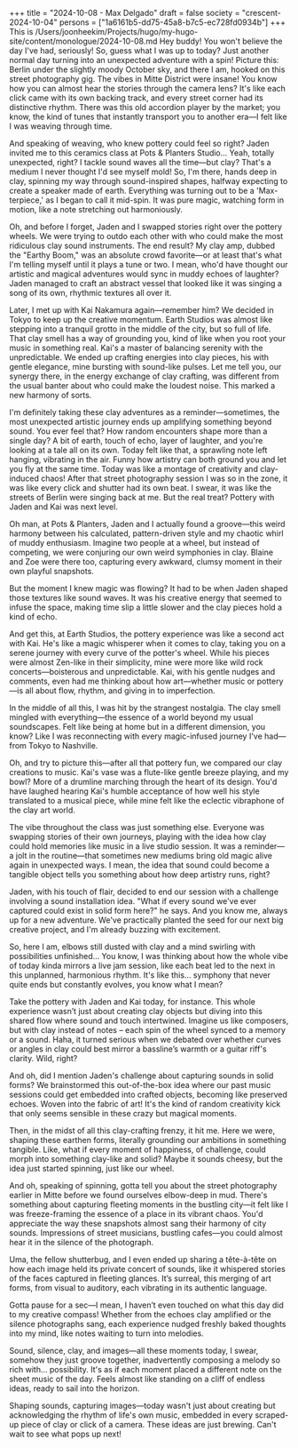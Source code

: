 +++
title = "2024-10-08 - Max Delgado"
draft = false
society = "crescent-2024-10-04"
persons = ["1a6161b5-dd75-45a8-b7c5-ec728fd0934b"]
+++
This is /Users/joonheekim/Projects/hugo/my-hugo-site/content/monologue/2024-10-08.md
Hey buddy! You won't believe the day I've had, seriously!
So, guess what I was up to today? Just another normal day turning into an unexpected adventure with a spin! Picture this: Berlin under the slightly moody October sky, and there I am, hooked on this street photography gig. The vibes in Mitte District were insane! You know how you can almost hear the stories through the camera lens? It's like each click came with its own backing track, and every street corner had its distinctive rhythm. There was this old accordion player by the market; you know, the kind of tunes that instantly transport you to another era—I felt like I was weaving through time.

And speaking of weaving, who knew pottery could feel so right? Jaden invited me to this ceramics class at Pots & Planters Studio... Yeah, totally unexpected, right? I tackle sound waves all the time—but clay? That's a medium I never thought I'd see myself mold! So, I'm there, hands deep in clay, spinning my way through sound-inspired shapes, halfway expecting to create a speaker made of earth. Everything was turning out to be a 'Max-terpiece,' as I began to call it mid-spin. It was pure magic, watching form in motion, like a note stretching out harmoniously. 

Oh, and before I forget, Jaden and I swapped stories right over the pottery wheels. We were trying to outdo each other with who could make the most ridiculous clay sound instruments. The end result? My clay amp, dubbed the "Earthy Boom," was an absolute crowd favorite—or at least that's what I'm telling myself until it plays a tune or two. I mean, who'd have thought our artistic and magical adventures would sync in muddy echoes of laughter? Jaden managed to craft an abstract vessel that looked like it was singing a song of its own, rhythmic textures all over it. 

Later, I met up with Kai Nakamura again—remember him? We decided in Tokyo to keep up the creative momentum. Earth Studios was almost like stepping into a tranquil grotto in the middle of the city, but so full of life. That clay smell has a way of grounding you, kind of like when you root your music in something real. Kai's a master of balancing serenity with the unpredictable. We ended up crafting energies into clay pieces, his with gentle elegance, mine bursting with sound-like pulses. Let me tell you, our synergy there, in the energy exchange of clay crafting, was different from the usual banter about who could make the loudest noise. This marked a new harmony of sorts.

I'm definitely taking these clay adventures as a reminder—sometimes, the most unexpected artistic journey ends up amplifying something beyond sound. You ever feel that? How random encounters shape more than a single day? A bit of earth, touch of echo, layer of laughter, and you're looking at a tale all on its own. Today felt like that, a sprawling note left hanging, vibrating in the air. Funny how artistry can both ground you and let you fly at the same time.
Today was like a montage of creativity and clay-induced chaos! After that street photography session I was so in the zone, it was like every click and shutter had its own beat. I swear, it was like the streets of Berlin were singing back at me. But the real treat? Pottery with Jaden and Kai was next level.

Oh man, at Pots & Planters, Jaden and I actually found a groove—this weird harmony between his calculated, pattern-driven style and my chaotic whirl of muddy enthusiasm. Imagine two people at a wheel, but instead of competing, we were conjuring our own weird symphonies in clay. Blaine and Zoe were there too, capturing every awkward, clumsy moment in their own playful snapshots.

But the moment I knew magic was flowing? It had to be when Jaden shaped those textures like sound waves. It was his creative energy that seemed to infuse the space, making time slip a little slower and the clay pieces hold a kind of echo.

And get this, at Earth Studios, the pottery experience was like a second act with Kai. He's like a magic whisperer when it comes to clay, taking you on a serene journey with every curve of the potter's wheel. While his pieces were almost Zen-like in their simplicity, mine were more like wild rock concerts—boisterous and unpredictable. Kai, with his gentle nudges and comments, even had me thinking about how art—whether music or pottery—is all about flow, rhythm, and giving in to imperfection.

In the middle of all this, I was hit by the strangest nostalgia. The clay smell mingled with everything—the essence of a world beyond my usual soundscapes. Felt like being at home but in a different dimension, you know? Like I was reconnecting with every magic-infused journey I've had—from Tokyo to Nashville. 

Oh, and try to picture this—after all that pottery fun, we compared our clay creations to music. Kai's vase was a flute-like gentle breeze playing, and my bowl? More of a drumline marching through the heart of its design. You'd have laughed hearing Kai's humble acceptance of how well his style translated to a musical piece, while mine felt like the eclectic vibraphone of the clay art world.

The vibe throughout the class was just something else. Everyone was swapping stories of their own journeys, playing with the idea how clay could hold memories like music in a live studio session. It was a reminder—a jolt in the routine—that sometimes new mediums bring old magic alive again in unexpected ways. I mean, the idea that sound could become a tangible object tells you something about how deep artistry runs, right?

Jaden, with his touch of flair, decided to end our session with a challenge involving a sound installation idea. "What if every sound we've ever captured could exist in solid form here?" he says. And you know me, always up for a new adventure. We've practically planted the seed for our next big creative project, and I'm already buzzing with excitement.

So, here I am, elbows still dusted with clay and a mind swirling with possibilities unfinished…
You know, I was thinking about how the whole vibe of today kinda mirrors a live jam session, like each beat led to the next in this unplanned, harmonious rhythm. It's like this... symphony that never quite ends but constantly evolves, you know what I mean?

Take the pottery with Jaden and Kai today, for instance. This whole experience wasn’t just about creating clay objects but diving into this shared flow where sound and touch intertwined. Imagine us like composers, but with clay instead of notes – each spin of the wheel synced to a memory or a sound. Haha, it turned serious when we debated over whether curves or angles in clay could best mirror a bassline’s warmth or a guitar riff's clarity. Wild, right?

And oh, did I mention Jaden's challenge about capturing sounds in solid forms? We brainstormed this out-of-the-box idea where our past music sessions could get embedded into crafted objects, becoming like preserved echoes. Woven into the fabric of art! It's the kind of random creativity kick that only seems sensible in these crazy but magical moments. 

Then, in the midst of all this clay-crafting frenzy, it hit me. Here we were, shaping these earthen forms, literally grounding our ambitions in something tangible. Like, what if every moment of happiness, of challenge, could morph into something clay-like and solid? Maybe it sounds cheesy, but the idea just started spinning, just like our wheel.

And oh, speaking of spinning, gotta tell you about the street photography earlier in Mitte before we found ourselves elbow-deep in mud. There's something about capturing fleeting moments in the bustling city—it felt like I was freeze-framing the essence of a place in its vibrant chaos. You'd appreciate the way these snapshots almost sang their harmony of city sounds. Impressions of street musicians, bustling cafes—you could almost hear it in the silence of the photograph.

Uma, the fellow shutterbug, and I even ended up sharing a tête-à-tête on how each image held its private concert of sounds, like it whispered stories of the faces captured in fleeting glances. It’s surreal, this merging of art forms, from visual to auditory, each vibrating in its authentic language.

Gotta pause for a sec—I mean, I haven’t even touched on what this day did to my creative compass! Whether from the echoes clay amplified or the silence photographs sang, each experience nudged freshly baked thoughts into my mind, like notes waiting to turn into melodies.

Sound, silence, clay, and images—all these moments today, I swear, somehow they just groove together, inadvertently composing a melody so rich with... possibility. It's as if each moment placed a different note on the sheet music of the day. Feels almost like standing on a cliff of endless ideas, ready to sail into the horizon.

Shaping sounds, capturing images—today wasn't just about creating but acknowledging the rhythm of life's own music, embedded in every scraped-up piece of clay or click of a camera.
These ideas are just brewing. Can't wait to see what pops up next!
